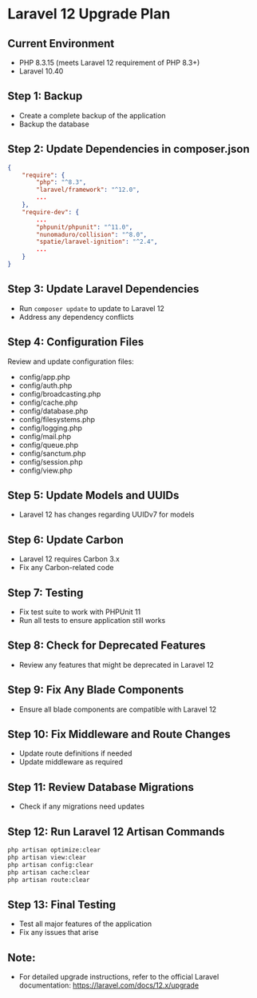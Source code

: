 # Laravel 12 Upgrade Plan

## Current Environment
- PHP 8.3.15 (meets Laravel 12 requirement of PHP 8.3+)
- Laravel 10.40

## Step 1: Backup
- Create a complete backup of the application
- Backup the database

## Step 2: Update Dependencies in composer.json
```json
{
    "require": {
        "php": "^8.3",
        "laravel/framework": "^12.0",
        ...
    },
    "require-dev": {
        ...
        "phpunit/phpunit": "^11.0",
        "nunomaduro/collision": "^8.0",
        "spatie/laravel-ignition": "^2.4",
        ...
    }
}
```

## Step 3: Update Laravel Dependencies
- Run `composer update` to update to Laravel 12
- Address any dependency conflicts

## Step 4: Configuration Files
Review and update configuration files:
- config/app.php
- config/auth.php
- config/broadcasting.php
- config/cache.php
- config/database.php
- config/filesystems.php
- config/logging.php
- config/mail.php
- config/queue.php
- config/sanctum.php
- config/session.php
- config/view.php

## Step 5: Update Models and UUIDs
- Laravel 12 has changes regarding UUIDv7 for models

## Step 6: Update Carbon
- Laravel 12 requires Carbon 3.x
- Fix any Carbon-related code

## Step 7: Testing
- Fix test suite to work with PHPUnit 11
- Run all tests to ensure application still works

## Step 8: Check for Deprecated Features
- Review any features that might be deprecated in Laravel 12

## Step 9: Fix Any Blade Components
- Ensure all blade components are compatible with Laravel 12

## Step 10: Fix Middleware and Route Changes
- Update route definitions if needed
- Update middleware as required

## Step 11: Review Database Migrations
- Check if any migrations need updates

## Step 12: Run Laravel 12 Artisan Commands
```bash
php artisan optimize:clear
php artisan view:clear
php artisan config:clear
php artisan cache:clear
php artisan route:clear
```

## Step 13: Final Testing
- Test all major features of the application
- Fix any issues that arise

## Note:
- For detailed upgrade instructions, refer to the official Laravel documentation: https://laravel.com/docs/12.x/upgrade 